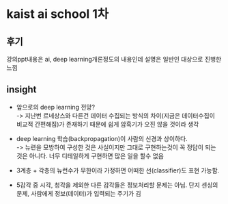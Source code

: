 # kaist ai school 1차

## 후기
강의ppt내용은 ai, deep learning개론정도의 내용인데 설명은 일반인 대상으로 진행한 느낌

## insight
* 앞으로의 deep learning 전망?   
-> 지난번 르네상스와 다른건 데이터 수집되는 방식의 차이(지금은 데이터수집이 비교적 간편해짐)가 존재하기 때문에 쉽게 암흑기가 오진 않을 것이라 생각

* deep learning 학습(backpropagation)이 사람의 신경과 상이하다.  
-> 뉴련을 모방하여 구성한 것은 사실이지만 그대로 구현하는것이 꼭 정답이 되는 것은 아니다. 너무 디테일하게 구현하면 많은 일을 할수 없음

* 3계층 + 각층의 뉴런수가 무한이라 가정하면 어떠한 선(classifier)도 표현 가능함.

* 5감각 중 시각, 청각을 제외한 다른 감각들은 정보처리할 문제는 아님. 단지 센싱의 문제, 사람에게 정보(데이터)가 입력되는 주기가 김 
